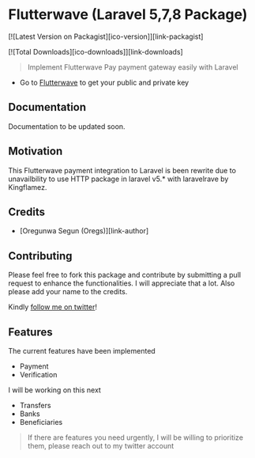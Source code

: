 # Flutterwave (Laravel 5,7,8 Package)

[![Latest Version on Packagist][ico-version]][link-packagist]
<!-- [![Software License][ico-license]](LICENSE.md) -->
[![Total Downloads][ico-downloads]][link-downloads]


> Implement Flutterwave Pay payment gateway easily with Laravel

- Go to [Flutterwave](https://dashboard.flutterwave.com/dashboard/settings/apis) to get your public and private key


## Documentation

 Documentation to be updated soon.

 ## Motivation
 This Flutterwave payment integration to Laravel is been rewrite due to unavailbility to use HTTP package in laravel v5.* with laravelrave by Kingflamez.



## Credits

- [Oregunwa Segun (Oregs)][link-author]


## Contributing
Please feel free to fork this package and contribute by submitting a pull request to enhance the functionalities. I will appreciate that a lot. Also please add your name to the credits.

Kindly [follow me on twitter](https://twitter.com/oregsideas)!

## Features

The current features have been implemented

- Payment
- Verification

I will be working on this next
- Transfers
- Banks
- Beneficiaries

> If there are features you need urgently, I will be willing to prioritize them, please reach out to my twitter account
<!-- ## License

The MIT License (MIT). Please see [License File](LICENSE.md) for more information.

[ico-downloads]: https://img.shields.io/packagist/dt/kingflamez/laravelrave.svg?style=flat-square

[link-packagist]: https://packagist.org/packages/oregs/laravelpay
[link-downloads]: https://packagist.org/packages/oregs/laravelpay
[link-author]: https://github.com/oregs
[link-contributors]: ../../contributors -->
